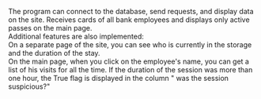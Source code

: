The program can connect to the database, send requests, and display data on 
the site. Receives cards of all bank employees and displays only active passes 
on the main page.  
Additional features are also implemented:  
On a separate page of the site, you can see who is currently in the storage and
the duration of the stay.  
On the main page, when you click on the employee's name, you can get a list of 
his visits for all the time. If the duration of the session was more than one 
hour, the True flag is displayed in the column " was the session suspicious?"  